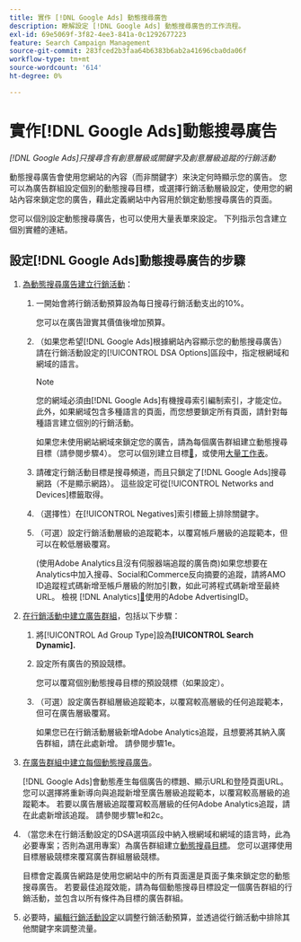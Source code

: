 ```yaml
---
title: 實作 [!DNL Google Ads] 動態搜尋廣告
description: 瞭解設定 [!DNL Google Ads] 動態搜尋廣告的工作流程。
exl-id: 69e5069f-3f82-4ee3-841a-0c1292677223
feature: Search Campaign Management
source-git-commit: 283fced2b3faa64b6383b6ab2a41696cba0da06f
workflow-type: tm+mt
source-wordcount: '614'
ht-degree: 0%

---
```


# 實作[!DNL Google Ads]動態搜尋廣告

*[!DNL Google Ads]只搜尋含有創意層級或關鍵字及創意層級追蹤的行銷活動*

動態搜尋廣告會使用您網站的內容（而非關鍵字）來決定何時顯示您的廣告。 您可以為廣告群組設定個別的動態搜尋目標，或選擇行銷活動層級設定，使用您的網站內容來鎖定您的廣告，藉此定義網站中內容用於鎖定動態搜尋廣告的頁面。

您可以個別設定動態搜尋廣告，也可以使用大量表單來設定。 下列指示包含建立個別實體的連結。

## 設定[!DNL Google Ads]動態搜尋廣告的步驟

1. [為動態搜尋廣告建立行銷活動](/help/search-social-commerce/campaign-management/campaigns/campaign-manage.md)：

   1. 一開始會將行銷活動預算設為每日搜尋行銷活動支出的10%。

      您可以在廣告證實其價值後增加預算。

   1. （如果您希望[!DNL Google Ads]根據網站內容顯示您的動態搜尋廣告）請在行銷活動設定的[!UICONTROL DSA Options]區段中，指定根網域和網域的語言。

      >[!NOTE]
      >
      >您的網域必須由[!DNL Google Ads]有機搜尋索引編制索引，才能定位。 此外，如果網域包含多種語言的頁面，而您想要鎖定所有頁面，請針對每種語言建立個別的行銷活動。

      如果您未使用網站網域來鎖定您的廣告，請為每個廣告群組建立動態搜尋目標（請參閱步驟4）。 您可以個別建立目標[&#128279;](/help/search-social-commerce/campaign-management/campaigns/dynamic-search-target-manage.md)，或使用[大量工作表](/help/search-social-commerce/campaign-management/bulksheets/bulksheet-about.md)。

   1. 請確定行銷活動目標是搜尋頻道，而且只鎖定了[!DNL Google Ads]搜尋網路（不是顯示網路）。 這些設定可從[!UICONTROL Networks and Devices]標籤取得。

   1. （選擇性）在[!UICONTROL Negatives]索引標籤上排除關鍵字。

   1. （可選）設定行銷活動層級的追蹤範本，以覆寫帳戶層級的追蹤範本，但可以在較低層級覆寫。

      (使用Adobe Analytics且沒有伺服器端追蹤的廣告商)如果您想要在Analytics中加入搜尋、Social和Commerce反向摘要的追蹤，請將AMO ID追蹤程式碼新增至帳戶層級的附加引數，如此可將程式碼新增至最終URL。 檢視 [!DNL Analytics][&#128279;](/help/integrations/analytics/ids.md)使用的Adobe AdvertisingID。

1. [在行銷活動中建立廣告群組](/help/search-social-commerce/campaign-management/campaigns/ad-group-manage.md)，包括以下步驟：

   1. 將[!UICONTROL Ad Group Type]設為&#x200B;**[!UICONTROL Search Dynamic].**

   1. 設定所有廣告的預設競標。

      您可以覆寫個別動態搜尋目標的預設競標（如果設定）。

   1. （可選）設定廣告群組層級追蹤範本，以覆寫較高層級的任何追蹤範本，但可在廣告層級覆寫。

      如果您已在行銷活動層級新增Adobe Analytics追蹤，且想要將其納入廣告群組，請在此處新增。 請參閱步驟1e。

1. [在廣告群組中建立每個動態搜尋廣告](/help/search-social-commerce/campaign-management/campaigns/ad-manage.md)。

   [!DNL Google Ads]會動態產生每個廣告的標題、顯示URL和登陸頁面URL。 您可以選擇將重新導向與追蹤新增至廣告層級追蹤範本，以覆寫較高層級的追蹤範本。
若要以廣告層級追蹤覆寫較高層級的任何Adobe Analytics追蹤，請在此處新增該追蹤。 請參閱步驟1e和2c。

1. （當您未在行銷活動設定的DSA選項區段中納入根網域和網域的語言時，此為必要專案；否則為選用專案）為廣告群組建立[動態搜尋目標](/help/search-social-commerce/campaign-management/campaigns/dynamic-search-target-manage.md)。 您可以選擇使用目標層級競標來覆寫廣告群組層級競標。

   目標會定義廣告網路是使用您網站中的所有頁面還是頁面子集來鎖定您的動態搜尋廣告。 若要最佳追蹤效能，請為每個動態搜尋目標設定一個廣告群組的行銷活動，並包含以所有條件為目標的廣告群組。

1. 必要時，[編輯行銷活動設定](/help/search-social-commerce/campaign-management/campaigns/campaign-manage.md)以調整行銷活動預算，並透過從行銷活動中排除其他關鍵字來調整流量。
